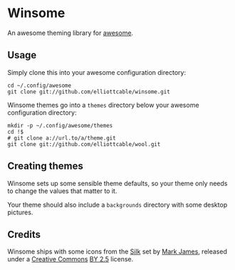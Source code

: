 Winsome
=======
An awesome theming library for [awesome][].

  [awesome]: <http://awesome.naquadah.org/> "awesome window manager"

Usage
-----
Simply clone this into your awesome configuration directory:

    cd ~/.config/awesome
    git clone git://github.com/elliottcable/winsome.git

Winsome themes go into a `themes` directory below your awesome configuration directory:

    mkdir -p ~/.config/awesome/themes
    cd !$
    # git clone a://url.to/a/theme.git
    git clone git://github.com/elliottcable/wool.git

Creating themes
---------------
Winsome sets up some sensible theme defaults, so your theme only needs to change the values that matter to it.

Your theme should also include a `backgrounds` directory with some desktop pictures.

Credits
-------
Winsome ships with some icons from the [Silk][] set by [Mark James][], released under a [Creative Commons][] [BY 2.5][] license.

  [Silk]: <http://famfamfam.com/lab/icons/silk/> "The Silk icon set"
  [Mark James]: <http://mark.james.name/> "Mark James, aka famfamfam"
  [Creative Commons]: <http://creativecommons.org/> "Share, Remix, Reuse: Creative Commons"
  [BY 2.5]: <http://creativecommons.org/licenses/by/2.5/deed.en> "Creative Commons Attribution 2.5 Deed"
